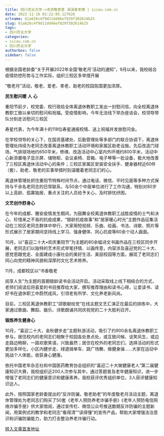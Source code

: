 ```yaml
---
title: 四川农业大学->浓浓敬老意 涓涓爱老情 | sicau.com.cn
date: 2022-11-16 01:22:05.127626
urlname: 61a626c4f9d11dd46ef829f302614b25
slug: 61a626c4f9d11dd46ef829f302614b25
tags: 
- 四川农业大学
categories:
- sicau.com.cn
- 四川农业大学
authorbox: false
sidebar: false
---
```

根据全国老龄委“关于开展2022年全国‘敬老月’活动的通知”，9月以来，我校结合疫情防控形势与工作实际，组织三校区多举措开展

“敬老月”活动，敬老、爱老、孝老、助老的校园氛围更加浓厚。

**民生慰问暖** **人** **心**

重阳节前夕，校党委、校行政给全体离退休教职工发出一封慰问信，向全校离退休教职工致以亲切的慰问和祝福。受疫情影响，今年无法线下举办座谈会，校领导带队分别走访慰问三校区
<!--more-->
寿星代表，为今年满十的118位寿星通报校情、送上祝福并发放慰问金。

在学校领导的关心下，在国资基建处、后勤管理处等多部门的联合协调下，离退休管理处持续为老同志改善离退休教职工活动环境和家属区助老设施，先后改造门球场、气排球场地约650平米，修缮、改造活动中心室内外环境约800平米，活动中心新添置电子显示屏、储物柜、会议桌椅、音箱、电子琴等一批设备，极大地改善了三校区离退休活动中心的条件；三校区家属区安装安全扶手、健身器材近60件（套），助老、敬老的实事举措时刻温暖着老同志们的心。

离退休管理处抓住重阳节特殊时间节点，通过电话、微信、平时见面等多种方式保持与千余名老同志的日常联系，与50余个中层单位进行了工作沟通，特别对80岁以上高龄、孤寡独居、重点关注的人员给予关心，及时排忧纾困。

**文艺创作舒身心**

在今年的成都、雅安疫情发生期间，为鼓舞全校离退休教职工战胜疫情的士气和决心、珍惜来之不易的抗疫成果，“银龄抗疫故事”和“居家暖心时光”主题作品征集活动在三校区老同志群体中举行，大家用短视频、乐曲、绘画、书法、诗歌、照片等形式展示了居家期间坚持线上学习、强身健体、同心抗疫等60余个动人画面。

10月，以“喜迎二十大•欢庆重阳节”为主题的80余幅诗文书画作品在三校区同步开展，老同志们以独特的艺术形式举笔抒情、以画传意，内容涉及喜迎党的二十大、感党恩跟党走、全面建成小康社会的美好生活、美丽校园等方面，展现了老同志们同心向党的精神风貌和深厚的文化艺术修养。

11月，成都校区以“书香敬老

阅享人生”为主题的首期银龄读书会活动开启。活动采取线上线下相结合的方式，老师们阅读后将喜爱的书目推荐给大家，撰写推荐理由和读书心得，让爱读书、读好书在退休职工中蔚然成风，引领老有所学、文化养老新风尚。

目前，三校区离退休教职工“颂歌献给党”在线主题文艺汇演正在最后的排练中，大家通过歌曲、舞蹈、器乐、诗歌朗诵共同庆祝党的二十大胜利召开。

**锻炼养生健身心**

10月，“喜迎二十大，金秋健步走”主题秋游活动，吸引了约900余名离退休教职工参与。居住校内的老同志们相聚于校园各处景点处，或互致问候、谈笑风生，或边走路边畅聊，一路欢歌笑语，兴致盎然；居住在校外的老同志们，选择活动的形式更加多样化，小区内健步走、绿道骑单车、跳广场舞、做健身操……大家在运动中挑战个人体能，收获身心健康。

依托中国老年杂志社和中国医药教育协会组织的“喜迎二十大做健康老人”第二届健康知识大赛，我校组织近200人次参与其中，通过答题普及老年健康知识，进一步增强了老同志们的健康意识和健康素养。我校获评优秀组织单位，3人获评健康知识达人。  

此外，按照国家老龄委提出的“反诈防骗，敬老助老”的年度敬老月活动主题，离退休管理处为老同志们购买了50套《老年人预防养老诈骗手册》《老年人预防电信网络诈骗手册》供大家借阅，通过宣传栏、微信公众号推送数期反诈防骗的主题新闻，用案例式的教学和老同志“看得清”“读得懂”的宣传产品，帮助大家增强法治意识和识骗防骗能力，助力打击整治养老诈骗行动。



[转入文章首发地址](https://news.sicau.edu.cn/info/1078/70205.htm)